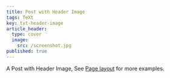 ```yaml
---
title: Post with Header Image
tags: TeXt
key: txt-header-image
article_header:
  type: cover
  image:
    src: /screenshot.jpg
published: true
---
```


A Post with Header Image, See [Page layout](https://tianqi.name/jekyll-TeXt-theme/samples.html#page-layout) for more examples.

<!--more-->
